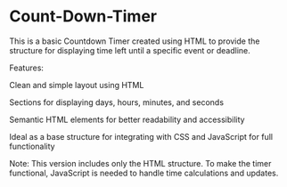 # Count-Down-Timer
This is a basic Countdown Timer created using HTML to provide the structure for displaying time left until a specific event or deadline.

Features:

Clean and simple layout using HTML

Sections for displaying days, hours, minutes, and seconds

Semantic HTML elements for better readability and accessibility

Ideal as a base structure for integrating with CSS and JavaScript for full functionality

Note: This version includes only the HTML structure. To make the timer functional, JavaScript is needed to handle time calculations and updates.

